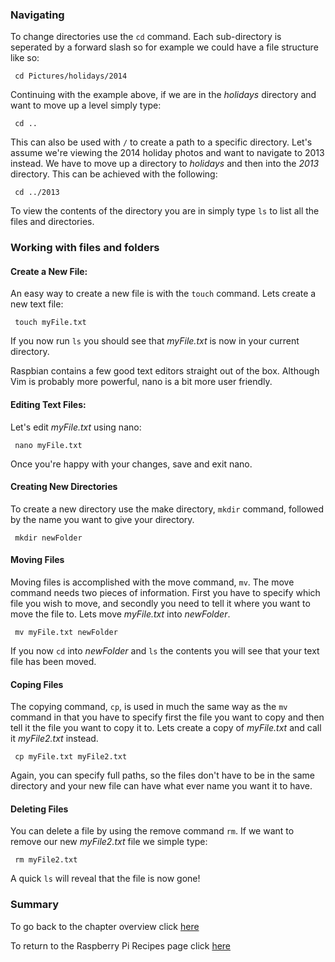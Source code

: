 ### Navigating

To change directories use the `cd` command. Each sub-directory is seperated by a forward slash so for example we could have a file structure like so:

```
 cd Pictures/holidays/2014
```
Continuing with the example above, if we are in the *holidays* directory and want to move up a level simply type: 

```
 cd ..
```

This can also be used with `/` to create a path to a specific directory. Let's assume we're viewing the 2014 holiday photos and want to navigate to 2013 instead. We have to move up a directory to *holidays* and then into the *2013* directory. This can be achieved with the following:

```
 cd ../2013
```

To view the contents of the directory you are in simply type `ls` to list all the files and directories.  

### Working with files and folders

#### Create a New File:
An easy way to create a new file is with the `touch` command. Lets create a new text file:

```
 touch myFile.txt
```
 If you now run `ls` you should see that *myFile.txt* is now in your current directory.

Raspbian contains a few good text editors straight out of the box. Although Vim is probably more powerful, nano is a bit more user friendly. 

#### Editing Text Files:
Let's edit *myFile.txt* using nano:

```
 nano myFile.txt
```

Once you're happy with your changes, save and exit nano.

#### Creating New Directories

To create a new directory use the make directory, `mkdir` command, followed by the name you want to give your directory.

```
 mkdir newFolder
```

#### Moving Files 
Moving files is accomplished with the move command, `mv`. The move command needs two pieces of information. First you have to specify which file you wish to move, and secondly you need to tell it where you want to move the file to. Lets move *myFile.txt* into *newFolder*. 

```
 mv myFile.txt newFolder
``` 

If you now `cd` into *newFolder* and `ls` the contents you will see that your text file has been moved.

#### Coping Files
The copying command, `cp`, is used in much the same way as the `mv` command in that you have to specify first the file you want to copy and then tell it the file you want to copy it to. Lets create a copy of *myFile.txt* and call it *myFile2.txt* instead.

```
 cp myFile.txt myFile2.txt
```

Again, you can specify full paths, so the files don't have to be in the same directory and your new file can have what ever name you want it to have. 

#### Deleting Files
You can delete a file by using the remove command `rm`. If we want to remove our new *myFile2.txt* file we simple type: 

```
 rm myFile2.txt
```

A quick `ls` will reveal that the file is now gone!

### Summary

To go back to the chapter overview click [here](http://domhnallohanlon.github.io/rpi/00raspbian.html)

To return to the Raspberry Pi Recipes page click [here](http://domhnallohanlon.github.io/rpi)